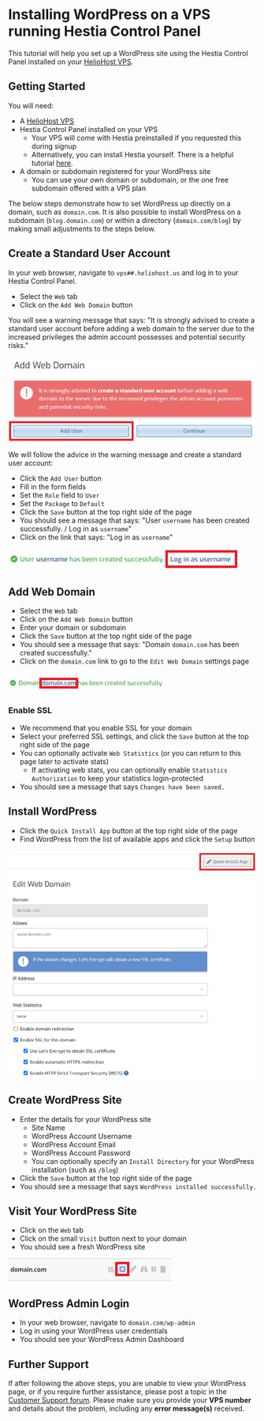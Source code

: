 # Installing WordPress on a VPS running Hestia Control Panel

This tutorial will help you set up a WordPress site using the Hestia Control Panel installed on your [HelioHost VPS](https://heliohost.org/vps/).

## Getting Started

You will need: 
* A [HelioHost VPS](https://heliohost.org/vps/)
* Hestia Control Panel installed on your VPS
  * Your VPS will come with Hestia preinstalled if you requested this during signup
  * Alternatively, you can install Hestia yourself. There is a helpful tutorial [here](https://hestiacp.com/docs/introduction/getting-started.html).
* A domain or subdomain registered for your WordPress site
  * You can use your own domain or subdomain, or the one free subdomain offered with a VPS plan

The below steps demonstrate how to set WordPress up directly on a domain, such as `domain.com`. It is also possible to install WordPress on a subdomain (`blog.domain.com`) or within a directory (`domain.com/blog`) by making small adjustments to the steps below.

## Create a Standard User Account

In your web browser, navigate to `vps##.heliohost.us` and log in to your Hestia Control Panel.
* Select the `Web` tab
* Click on the `Add Web Domain` button

You will see a warning message that says: "It is strongly advised to create a standard user account before adding a web domain to the server due to the increased privileges the admin account possesses and potential security risks."

![](../../.gitbook/assets/vps-tutorial-wp-hestia-1-add-user.png)

We will follow the advice in the warning message and create a standard user account: 
* Click the `Add User` button
* Fill in the form fields
* Set the `Role` field to `User`
* Set the `Package` to `Default`
* Click the `Save` button at the top right side of the page
* You should see a message that says: "User `username` has been created successfully. / Log in as `username`"
* Click on the link that says: "Log in as `username`"

![](../../.gitbook/assets/vps-tutorial-wp-hestia-2-login-user.png)

## Add Web Domain

* Select the `Web` tab
* Click on the `Add Web Domain` button
* Enter your domain or subdomain
* Click the `Save` button at the top right side of the page
* You should see a message that says: "Domain `domain.com` has been created successfully."
* Click on the `domain.com` link to go to the `Edit Web Domain` settings page

![](../../.gitbook/assets/vps-tutorial-wp-hestia-3-domain-created.png)

### Enable SSL

* We recommend that you enable SSL for your domain
* Select your preferred SSL settings, and click the `Save` button at the top right side of the page
* You can optionally activate `Web Statistics` (or you can return to this page later to activate stats)
  * If activating web stats, you can optionally enable `Statistics Authorization` to keep your statistics login-protected
* You should see a message that says `Changes have been saved.`

## Install WordPress

* Click the `Quick Install App` button at the top right side of the page
* Find WordPress from the list of available apps and click the `Setup` button

![](../../.gitbook/assets/vps-tutorial-wp-hestia-4-ssl-quick-install.png)

## Create WordPress Site

* Enter the details for your WordPress site
  * Site Name
  * WordPress Account Username
  * WordPress Account Email
  * WordPress Account Password
  * You can optionally specify an `Install Directory` for your WordPress installation (such as `/blog`)
* Click the `Save` button at the top right side of the page
* You should see a message that says `WordPress installed successfully.`

## Visit Your WordPress Site

* Click on the `Web` tab
* Click on the small `Visit` button next to your domain
* You should see a fresh WordPress site

![](../../.gitbook/assets/vps-tutorial-wp-hestia-5-visit.png)

## WordPress Admin Login

* In your web browser, navigate to `domain.com/wp-admin` 
* Log in using your WordPress user credentials
* You should see your WordPress Admin Dashboard

## Further Support

If after following the above steps, you are unable to view your WordPress page, or if you require further assistance, please post a topic in the [Customer Support forum](https://helionet.org/index/forum/45-customer-service/?do=add). Please make sure you provide your **VPS number** and details about the problem, including any **error message(s)** received.